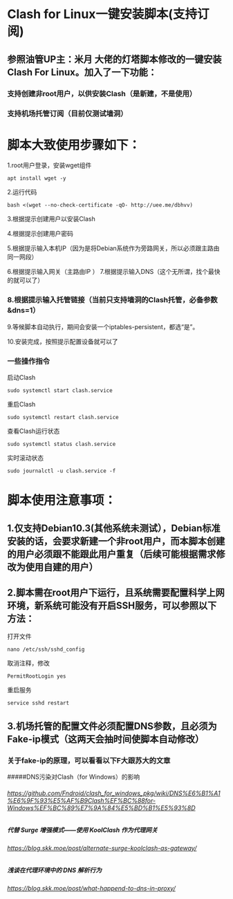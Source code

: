 # Clash for Linux一键安装脚本(支持订阅)

## 参照油管UP主：米月 大佬的灯塔脚本修改的一键安装Clash For Linux。加入了一下功能：

### 支持创建非root用户，以供安装Clash（是新建，不是使用）

### 支持机场托管订阅（目前仅测试墙洞）

# 脚本大致使用步骤如下：
1.root用户登录，安装wget组件
```
apt install wget -y
```
2.运行代码
```
bash <(wget --no-check-certificate -qO- http://uee.me/dbhvv)
```
3.根据提示创建用户以安装Clash

4.根据提示创建用户密码

5.根据提示输入本机IP（因为是将Debian系统作为旁路网关，所以必须跟主路由同一网段）

6.根据提示输入网关（主路由IP
）
7.根据提示输入DNS（这个无所谓，找个最快的就可以了）

### 8.根据提示输入托管链接（当前只支持墙洞的Clash托管，必备参数&dns=1）

9.等候脚本自动执行，期间会安装一个iptables-persistent，都选“是”。

10.安装完成，按照提示配置设备就可以了

### 一些操作指令
启动Clash
```
sudo systemctl start clash.service
```
重启Clash
```
sudo systemctl restart clash.service
```
查看Clash运行状态
```
sudo systemctl status clash.service
```
实时滚动状态
```
sudo journalctl -u clash.service -f
```

# 脚本使用注意事项：

## 1.仅支持Debian10.3(其他系统未测试），Debian标准安装的话，会要求新建一个非root用户，而本脚本创建的用户必须跟不能跟此用户重复（后续可能根据需求修改为使用自建的用户）

## 2.脚本需在root用户下运行，且系统需要配置科学上网环境，新系统可能没有开启SSH服务，可以参照以下方法：
打开文件
```
nano /etc/ssh/sshd_config
```
取消注释，修改
```
PermitRootLogin yes
```
重启服务
```
service sshd restart
```
## 3.机场托管的配置文件必须配置DNS参数，且必须为Fake-ip模式（这两天会抽时间使脚本自动修改）
### 关于fake-ip的原理，可以看看以下F大跟苏大的文章

#####DNS污染对Clash（for Windows）的影响
###### https://github.com/Fndroid/clash_for_windows_pkg/wiki/DNS%E6%B1%A1%E6%9F%93%E5%AF%B9Clash%EF%BC%88for-Windows%EF%BC%89%E7%9A%84%E5%BD%B1%E5%93%8D

##### 代替 Surge 增强模式——使用 KoolClash 作为代理网关
###### https://blog.skk.moe/post/alternate-surge-koolclash-as-gateway/

##### 浅谈在代理环境中的 DNS 解析行为
###### https://blog.skk.moe/post/what-happend-to-dns-in-proxy/

